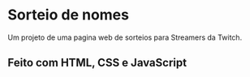 # Sorteio de nomes
Um projeto de uma pagina web de sorteios para Streamers da Twitch.

## Feito com HTML, CSS e JavaScript
